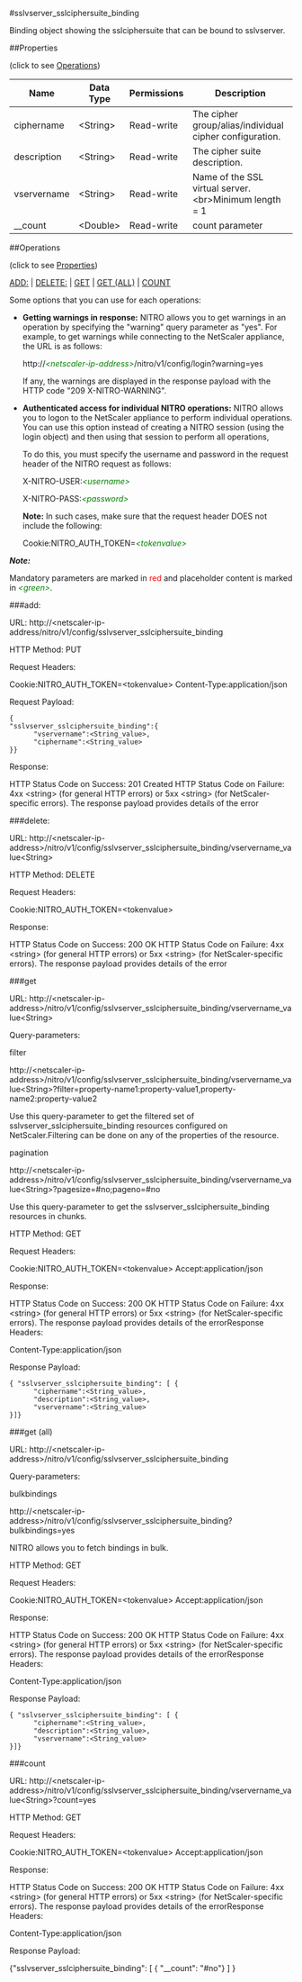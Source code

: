 #sslvserver_sslciphersuite_binding

Binding object showing the sslciphersuite that can be bound to sslvserver.


##Properties 
<span>(click to see [Operations](#operations))</span>


<table><thead><tr><th>Name</th><th> Data Type</th><th> Permissions</th><th>Description</th></tr></thead><tbody><tr><td>ciphername</td><td>&lt;String></td><td>Read-write</td><td>The cipher group/alias/individual cipher configuration.</td><tr><tr><td>description</td><td>&lt;String></td><td>Read-write</td><td>The cipher suite description.</td><tr><tr><td>vservername</td><td>&lt;String></td><td>Read-write</td><td>Name of the SSL virtual server.&lt;br>Minimum length = 1</td><tr><tr><td>__count</td><td>&lt;Double></td><td>Read-write</td><td>count parameter</td><tr></tbody></table>
##Operations 
<span>(click to see [Properties](#properties))</span>


[ADD:](#add:) | [DELETE:](#delete:) | [GET](#get) | [GET (ALL)](#get-(all)) | [COUNT](#count)


Some options that you can use for each operations:
<ul><li><p><b>Getting warnings in response:</b> NITRO allows you to get warnings in an operation by specifying the "warning" query parameter as "yes". For example, to get warnings while connecting to the NetScaler appliance, the URL is as follows:</p><p>http://<span style="color:green;font-style:italic;">&lt;netscaler-ip-address&gt;</span>/nitro/v1/config/login?warning=yes</p><p>If any, the warnings are displayed in the response payload with the HTTP code "209 X-NITRO-WARNING".</p></li><li><p><b>Authenticated access for individual NITRO operations:</b> NITRO allows you to logon to the NetScaler appliance to perform individual operations. You can use this option instead of creating a NITRO session (using the login object) and then using that session to perform all operations,</p><p>To do this, you must specify the username and password in the request header of the NITRO request as follows:</p><p>X-NITRO-USER:<span style="color:green;font-style:italic;">&lt;username&gt;</span></p><p>X-NITRO-PASS:<span style="color:green;font-style:italic;">&lt;password&gt;</span></p><p><b>Note:</b> In such cases, make sure that the request header DOES not include the following:</p><p>Cookie:NITRO_AUTH_TOKEN=<span style="color:green;font-style:italic;">&lt;tokenvalue&gt;</span></p></li></ul>



***Note:*** 
Mandatory parameters are marked in <span style="color:#FF0000;">red</span> and placeholder content is marked in <span style="color:green;font-style:italic">&lt;green&gt;</span>.

###add:



URL: http://&lt;netscaler-ip-address/nitro/v1/config/sslvserver_sslciphersuite_binding
HTTP Method: PUT
Request Headers:

Cookie:NITRO_AUTH_TOKEN=&lt;tokenvalue&gt;Content-Type:application/json

Request Payload: ```{"sslvserver_sslciphersuite_binding":{      "vservername":<String_value>,      "ciphername":<String_value>}}```
Response:
HTTP Status Code on Success: 201 CreatedHTTP Status Code on Failure: 4xx &lt;string&gt; (for general HTTP errors) or 5xx &lt;string&gt; (for NetScaler-specific errors). The response payload provides details of the error


###delete:



URL: http://&lt;netscaler-ip-address&gt;/nitro/v1/config/sslvserver_sslciphersuite_binding/vservername_value&lt;String&gt;
HTTP Method: DELETE
Request Headers:

Cookie:NITRO_AUTH_TOKEN=&lt;tokenvalue&gt;

Response:
HTTP Status Code on Success: 200 OKHTTP Status Code on Failure: 4xx &lt;string&gt; (for general HTTP errors) or 5xx &lt;string&gt; (for NetScaler-specific errors). The response payload provides details of the error


###get



URL: http://&lt;netscaler-ip-address&gt;/nitro/v1/config/sslvserver_sslciphersuite_binding/vservername_value&lt;String&gt;
Query-parameters:
filter
http://&lt;netscaler-ip-address&gt;/nitro/v1/config/sslvserver_sslciphersuite_binding/vservername_value&lt;String&gt;?filter=property-name1:property-value1,property-name2:property-value2
Use this query-parameter to get the filtered set of sslvserver_sslciphersuite_binding resources configured on NetScaler.Filtering can be done on any of the properties of the resource.


pagination
http://&lt;netscaler-ip-address&gt;/nitro/v1/config/sslvserver_sslciphersuite_binding/vservername_value&lt;String&gt;?pagesize=#no;pageno=#no
Use this query-parameter to get the sslvserver_sslciphersuite_binding resources in chunks.



HTTP Method: GET
Request Headers:

Cookie:NITRO_AUTH_TOKEN=&lt;tokenvalue&gt;Accept:application/json

Response:
HTTP Status Code on Success: 200 OKHTTP Status Code on Failure: 4xx &lt;string&gt; (for general HTTP errors) or 5xx &lt;string&gt; (for NetScaler-specific errors). The response payload provides details of the errorResponse Headers:

Content-Type:application/json

Response Payload: ```{ "sslvserver_sslciphersuite_binding": [ {      "ciphername":<String_value>,      "description":<String_value>,      "vservername":<String_value>}]}```



###get (all)



URL: http://&lt;netscaler-ip-address&gt;/nitro/v1/config/sslvserver_sslciphersuite_binding
Query-parameters:
bulkbindings
http://&lt;netscaler-ip-address&gt;/nitro/v1/config/sslvserver_sslciphersuite_binding?bulkbindings=yes
NITRO allows you to fetch bindings in bulk.



HTTP Method: GET
Request Headers:

Cookie:NITRO_AUTH_TOKEN=&lt;tokenvalue&gt;Accept:application/json

Response:
HTTP Status Code on Success: 200 OKHTTP Status Code on Failure: 4xx &lt;string&gt; (for general HTTP errors) or 5xx &lt;string&gt; (for NetScaler-specific errors). The response payload provides details of the errorResponse Headers:

Content-Type:application/json

Response Payload: ```{ "sslvserver_sslciphersuite_binding": [ {      "ciphername":<String_value>,      "description":<String_value>,      "vservername":<String_value>}]}```



###count



URL: http://&lt;netscaler-ip-address&gt;/nitro/v1/config/sslvserver_sslciphersuite_binding/vservername_value&lt;String&gt;?count=yes
HTTP Method: GET
Request Headers:

Cookie:NITRO_AUTH_TOKEN=&lt;tokenvalue&gt;Accept:application/json

Response:
HTTP Status Code on Success: 200 OKHTTP Status Code on Failure: 4xx &lt;string&gt; (for general HTTP errors) or 5xx &lt;string&gt; (for NetScaler-specific errors). The response payload provides details of the errorResponse Headers:

Content-Type:application/json

Response Payload: 
{"sslvserver_sslciphersuite_binding": [ { "__count": "#no"} ] }


